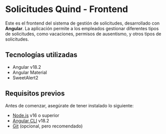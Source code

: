 # **Solicitudes Quind - Frontend**

Este es el frontend del sistema de gestión de solicitudes, desarrollado con **Angular**. 
La aplicación permite a los empleados gestionar diferentes tipos de solicitudes, como vacaciones, permisos de ausentismo, y otros tipos de solicitudes.

## **Tecnologías utilizadas**

- Angular v18.2
- Angular Material
- SweetAlert2

## **Requisitos previos**

Antes de comenzar, asegúrate de tener instalado lo siguiente:

- [Node.js](https://nodejs.org/) v16 o superior
- [Angular CLI](https://angular.io/cli) v18.2
- [Git](https://git-scm.com/) (opcional, pero recomendado)






